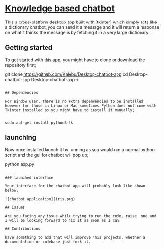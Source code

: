 # [Knowledge based chatbot](https://kalebujordan.dev/)

This a cross-platform desktop app built with [tkinter] which simply acts like a dictionary chatbot, you can send it a message and it will return a response on what it thinks the message is by fetching it in a very large dictionary.

## Getting started

To get started with this app, you might have to clone or download the repository first;


git clone https://github.com/Kalebu/Desktop-chatbot-app
cd Desktop-chatbot-app
Desktop-chatbot-app->
```

## Dependencies

For Window user, there is no extra dependencies to be installed however for those in Linux or Mac sometimes Python does not come with Tkinter installed so you might have to install it manually;


sudo apt-get install python3-tk
```

## launching

Now once installed launch it by running as you would run a normal python script and the gui for chatbot will pop up;

python app.py
```

### launched interface

Your interface for the chatbot app will probably look like shown below;

![chatbot application](iris.png)

## Issues

Are you facing any issue while trying to run the code, raise  one and I will be looking forward to fix it as soon as I can.

## Contributions

have something to add that will improve this projects, whether a documentation or codebase just fork it.



